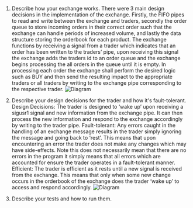 1. Describe how your exchange works.
   There were 3 main design decisions in the implementation of the exchange. Firstly, the FIFO pipes to read and write between the exchange and traders, secondly the order queue to store incoming orders in their correct order such that the exchange can handle periods of increased volume, and lastly the data structure storing the orderbook for each product. The exchange functions by receiving a signal from a trader which indicates that an order has been written to the traders’ pipe, upon receiving this signal the exchange adds the traders id to an order queue and the exchange begins processing the all orders in the queue until it is empty. In processing each order the exchange shall perform the desired logic such as BUY and then send the resulting impact to the appropriate traders or all traders by writing to the exchange pipe corresponding to the respective trader.
   ![Diagram](Exchange-Diagram.png)

2. Describe your design decisions for the trader and how it's fault-tolerant.
   Design Decisions:
   The trader is designed to ‘wake up’ upon receiving a sigusr1 signal and new information from the exchange pipe. It can then process the new information and respond to the exchange accordingly by writing to the trader pipe.
   Fault-tolerant:
   Any errors caught in the handling of an exchange message results in the trader simply ignoring the message and going back to ‘rest’. This means that upon encountering an error the trader does not make any changes which may have side-effects. Note this does not necessarily mean that there are no errors in the program it simply means that all errors which are accounted for ensure the trader operates in a fault-tolerant manner.
   Efficient:
   The trader is efficient as it rests until a new signal is received from the exchange. This means that only when some new change occurs in the orderbook of the exchange does the trader ‘wake up’ to access and respond accordingly.
   ![Diagram](Trader-Diagram.png)

3. Describe your tests and how to run them.
